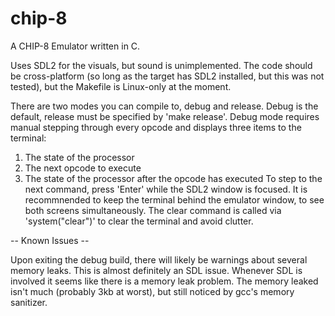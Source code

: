 # chip-8
A CHIP-8 Emulator written in C.

Uses SDL2 for the visuals, but sound is unimplemented.
The code should be cross-platform (so long as the target has SDL2 installed, but this was not tested), but the Makefile is Linux-only at the moment.

There are two modes you can compile to, debug and release. Debug is the default, release must be specified by 'make release'.
Debug mode requires manual stepping through every opcode and displays three items to the terminal:
  1. The state of the processor
  2. The next opcode to execute
  3. The state of the processor after the opcode has executed
To step to the next command, press 'Enter' while the SDL2 window is focused. It is recommnended to keep the terminal behind the emulator window, to see both screens simultaneously.
The clear command is called via 'system("clear")' to clear the terminal and avoid clutter.

-- Known Issues --

Upon exiting the debug build, there will likely be warnings about several memory leaks.
This is almost definitely an SDL issue. Whenever SDL is involved it seems like there is a memory leak problem.
The memory leaked isn't much (probably 3kb at worst), but still noticed by gcc's memory sanitizer.
